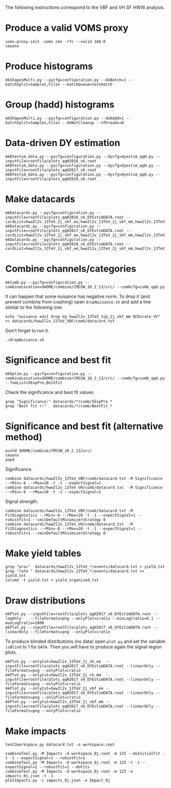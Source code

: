 The following instructions correspond to the VBF and VH SF HWW analysis.

# Produce a valid VOMS proxy

    voms-proxy-init -voms cms -rfc --valid 168:0
    cmsenv
    
# Produce histograms

    mkShapesMulti.py --pycfg=configuration.py --doBatch=1 --batchSplit=Samples,Files --batchQueue=testmatch

# Group (hadd) histograms

    mkShapesMulti.py --pycfg=configuration.py --doHadd=1 --batchSplit=Samples,Files --doNotCleanup --nThreads=8

# Data-driven DY estimation

    mkDYestim_data.py --pycfg=configuration.py --dycfg=dyestim_qqH.py --inputFile=rootFile/plots_qqH2016_v6.root
    mkDYestim_data.py --pycfg=configuration.py --dycfg=dyestim_qqH.py --inputFile=rootFile/plots_qqH2017_v6.root
    mkDYestim_data.py --pycfg=configuration.py --dycfg=dyestim_qqH.py --inputFile=rootFile/plots_qqH2018_v6.root

# Make datacards

    mkDatacards.py --pycfg=configuration.py --inputFile=rootFile/plots_qqH2016_v6_DYEstimDATA.root --cardList=hww2l2v_13TeV_2j_vbf_ee,hww2l2v_13TeV_2j_vbf_mm,hww2l2v_13TeV_2j_vh_ee,hww2l2v_13TeV_2j_vh_mm,hww2l2v_13TeV_WW_2j_vbf_ee,hww2l2v_13TeV_WW_2j_vbf_mm,hww2l2v_13TeV_WW_2j_vh_ee,hww2l2v_13TeV_WW_2j_vh_mm,hww2l2v_13TeV_top_2j_vbf_ee,hww2l2v_13TeV_top_2j_vbf_mm,hww2l2v_13TeV_top_2j_vh_ee,hww2l2v_13TeV_top_2j_vh_mm
    mkDatacards.py --pycfg=configuration.py --inputFile=rootFile/plots_qqH2017_v6_DYEstimDATA.root --cardList=hww2l2v_13TeV_2j_vbf_ee,hww2l2v_13TeV_2j_vbf_mm,hww2l2v_13TeV_2j_vh_ee,hww2l2v_13TeV_2j_vh_mm,hww2l2v_13TeV_WW_2j_vbf_ee,hww2l2v_13TeV_WW_2j_vbf_mm,hww2l2v_13TeV_WW_2j_vh_ee,hww2l2v_13TeV_WW_2j_vh_mm,hww2l2v_13TeV_top_2j_vbf_ee,hww2l2v_13TeV_top_2j_vbf_mm,hww2l2v_13TeV_top_2j_vh_ee,hww2l2v_13TeV_top_2j_vh_mm
    mkDatacards.py --pycfg=configuration.py --inputFile=rootFile/plots_qqH2018_v6_DYEstimDATA.root --cardList=hww2l2v_13TeV_2j_vbf_ee,hww2l2v_13TeV_2j_vbf_mm,hww2l2v_13TeV_2j_vh_ee,hww2l2v_13TeV_2j_vh_mm,hww2l2v_13TeV_WW_2j_vbf_ee,hww2l2v_13TeV_WW_2j_vbf_mm,hww2l2v_13TeV_WW_2j_vh_ee,hww2l2v_13TeV_WW_2j_vh_mm,hww2l2v_13TeV_top_2j_vbf_ee,hww2l2v_13TeV_top_2j_vbf_mm,hww2l2v_13TeV_top_2j_vh_ee,hww2l2v_13TeV_top_2j_vh_mm

# Combine channels/categories

    mkComb.py --pycfg=configuration.py --combineLocation=$HOME/combine/CMSSW_10_2_13/src/ --combcfg=comb_qqH.py

It can happen that some nuisance has negative norm. To drop it (and prevent combine from crashing) open `dropNuisance.sh` and add a line similar to the following one.

    echo "nuisance edit drop Vg hww2l2v_13TeV_top_2j_vbf_mm QCDscale_VV" >> datacards/hww2l2v_13TeV_VBF/comb/datacard.txt

Don't forget to run it.

    ./dropNuisance.sh

# Significance and best fit

    mkOptim.py --pycfg=configuration.py --combineLocation=$HOME/combine/CMSSW_10_2_13/src/ --combcfg=comb_qqH.py --fomList=SExpPre,BestFit

Check the significance and best fit values.

    grep "Significance:" datacards/*/comb/SExpPre_*
    grep "Best fit r:"   datacards/*/comb/BestFit_*

# Significance and best fit (alternative method)

    pushd $HOME/combine/CMSSW_10_2_13/src/
    cmsenv
    popd

Significance.

    combine datacards/hww2l2v_13TeV_VBF/comb/datacard.txt -M Significance --rMin=-6 --rMax=20 -t -1 --expectSignal=1
    combine datacards/hww2l2v_13TeV_VH/comb/datacard.txt  -M Significance --rMin=-6 --rMax=20 -t -1 --expectSignal=1

Signal strength.

    combine datacards/hww2l2v_13TeV_VBF/comb/datacard.txt -M FitDiagnostics --rMin=-6 --rMax=20 -t -1 --expectSignal=1 --robustFit=1 --cminDefaultMinimizerStrategy 0
    combine datacards/hww2l2v_13TeV_VH/comb/datacard.txt  -M FitDiagnostics --rMin=-6 --rMax=20 -t -1 --expectSignal=1 --robustFit=1 --cminDefaultMinimizerStrategy 0

# Make yield tables

    grep "proc"  datacards/hww2l2v_13TeV_*/events/datacard.txt > yield.txt
    grep "rate " datacards/hww2l2v_13TeV_*/events/datacard.txt >> yield.txt
    column -t yield.txt > yield_organized.txt

# Draw distributions

    mkPlot.py --inputFile=rootFile/plots_qqH2017_v6_DYEstimDATA.root --logOnly    --fileFormats=png --onlyPlot=cratio --minLogCratio=0.1 --maxLogCratio=1000
    mkPlot.py --inputFile=rootFile/plots_qqH2017_v6_DYEstimDATA.root --linearOnly --fileFormats=png --onlyPlot=cratio

To produce blinded distributions (no data) open `plot.py` and set the variable `isBlind` to 1 for `DATA`. Then you will have to produce again the signal region plots.

    mkPlot.py --onlyCut=hww2l2v_13TeV_2j_vh_ee  --inputFile=rootFile/plots_qqH2017_v6_DYEstimDATA.root --linearOnly --fileFormats=png --onlyPlot=cratio
    mkPlot.py --onlyCut=hww2l2v_13TeV_2j_vh_mm  --inputFile=rootFile/plots_qqH2017_v6_DYEstimDATA.root --linearOnly --fileFormats=png --onlyPlot=cratio
    mkPlot.py --onlyCut=hww2l2v_13TeV_2j_vbf_ee --inputFile=rootFile/plots_qqH2017_v6_DYEstimDATA.root --linearOnly --fileFormats=png --onlyPlot=cratio
    mkPlot.py --onlyCut=hww2l2v_13TeV_2j_vbf_mm --inputFile=rootFile/plots_qqH2017_v6_DYEstimDATA.root --linearOnly --fileFormats=png --onlyPlot=cratio

# Make impacts

    text2workspace.py datacard.txt -o workspace.root

    combineTool.py -M Impacts -d workspace_0j.root -m 125 --doInitialFit -t -1 --expectSignal=1 --robustFit=1
    combineTool.py -M Impacts -d workspace_0j.root -m 125 -t -1 --expectSignal=1 --robustFit=1 --doFits
    combineTool.py -M Impacts -d workspace_0j.root -m 125 -o impacts_0j.json -t -1
    plotImpacts.py -i impacts_0j.json -o Impact_0j

